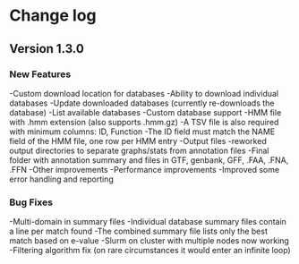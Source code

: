 # Change log

## Version 1.3.0

### New Features

-Custom download location for databases
-Ability to download individual databases
-Update downloaded databases (currently re-downloads the database)
-List available databases
-Custom database support
  -HMM file with .hmm extension (also supports .hmm.gz)
  -A TSV file is also required with minimum columns: ID, Function
  -The ID field must match the NAME field of the HMM file, one row per HMM entry
-Output files
  -reworked output directories to separate graphs/stats from annotation files
  -Final folder with annotation summary and files in GTF, genbank, GFF, .FAA, .FNA, .FFN
-Other improvements
  -Performance improvements
  -Improved some error handling and reporting

### Bug Fixes

-Multi-domain in summary files
  -Individual database summary files contain a line per match found
  -The combined summary file lists only the best match based on e-value
-Slurm on cluster with multiple nodes now working
-Filtering algorithm fix (on rare circumstances it would enter an infinite loop)
